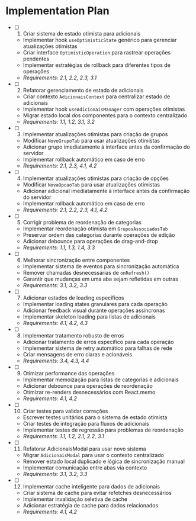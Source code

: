 # Implementation Plan

- [ ] 1. Criar sistema de estado otimista para adicionais
  - Implementar hook `useOptimisticState` genérico para gerenciar atualizações otimistas
  - Criar interface `OptimisticOperation` para rastrear operações pendentes
  - Implementar estratégias de rollback para diferentes tipos de operações
  - _Requirements: 2.1, 2.2, 2.3, 3.1_

- [ ] 2. Refatorar gerenciamento de estado de adicionais
  - Criar contexto `AdicionaisContext` para centralizar estado de adicionais
  - Implementar hook `useAdicionaisManager` com operações otimistas
  - Migrar estado local dos componentes para o contexto centralizado
  - _Requirements: 1.1, 1.2, 3.1, 3.2_

- [ ] 3. Implementar atualizações otimistas para criação de grupos
  - Modificar `NovoGrupoTab` para usar atualizações otimistas
  - Adicionar grupo imediatamente à interface antes da confirmação do servidor
  - Implementar rollback automático em caso de erro
  - _Requirements: 2.1, 2.3, 4.1, 4.2_

- [ ] 4. Implementar atualizações otimistas para criação de opções
  - Modificar `NovaOpcaoTab` para usar atualizações otimistas
  - Adicionar adicional imediatamente à interface antes da confirmação do servidor
  - Implementar rollback automático em caso de erro
  - _Requirements: 2.1, 2.2, 2.3, 4.1, 4.2_

- [ ] 5. Corrigir problema de reordenação de categorias
  - Implementar reordenação otimista em `GruposAssociadosTab`
  - Preservar ordem das categorias durante operações de edição
  - Adicionar debounce para operações de drag-and-drop
  - _Requirements: 1.1, 1.3, 1.4, 3.3_

- [ ] 6. Melhorar sincronização entre componentes
  - Implementar sistema de eventos para sincronização automática
  - Remover chamadas desnecessárias de `onRefresh()`
  - Garantir que mudanças em uma aba sejam refletidas em outras
  - _Requirements: 3.1, 3.2, 3.3_

- [ ] 7. Adicionar estados de loading específicos
  - Implementar loading states granulares para cada operação
  - Adicionar feedback visual durante operações assíncronas
  - Implementar skeleton loading para listas de adicionais
  - _Requirements: 4.1, 4.2, 4.3_

- [ ] 8. Implementar tratamento robusto de erros
  - Adicionar tratamento de erros específico para cada operação
  - Implementar sistema de retry automático para falhas de rede
  - Criar mensagens de erro claras e acionáveis
  - _Requirements: 3.4, 4.3, 4.4_

- [ ] 9. Otimizar performance das operações
  - Implementar memoização para listas de categorias e adicionais
  - Adicionar debounce para operações de reordenação
  - Otimizar re-renders desnecessários com React.memo
  - _Requirements: 4.1, 4.2_

- [ ] 10. Criar testes para validar correções
  - Escrever testes unitários para o sistema de estado otimista
  - Criar testes de integração para fluxos de adicionais
  - Implementar testes de regressão para problemas de reordenação
  - _Requirements: 1.1, 1.2, 2.1, 2.2, 3.1_

- [ ] 11. Refatorar AdicionaisModal para usar novo sistema
  - Migrar `AdicionaisModal` para usar o contexto centralizado
  - Remover estado local duplicado e lógica de sincronização manual
  - Implementar comunicação entre abas via contexto
  - _Requirements: 3.1, 3.2, 3.3_

- [ ] 12. Implementar cache inteligente para dados de adicionais
  - Criar sistema de cache para evitar refetches desnecessários
  - Implementar invalidação seletiva de cache
  - Adicionar estratégia de cache para dados relacionados
  - _Requirements: 4.1, 4.2_
